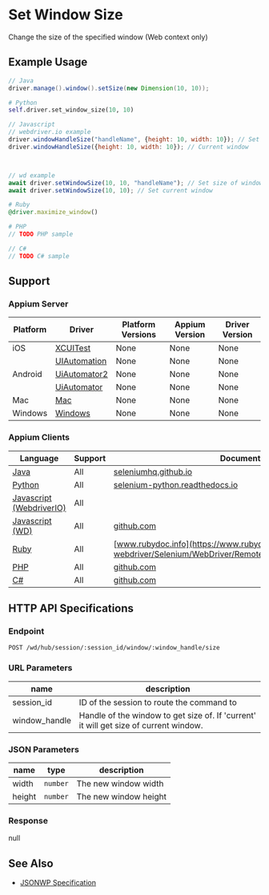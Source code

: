 # Set Window Size

Change the size of the specified window (Web context only)
## Example Usage

```java
// Java
driver.manage().window().setSize(new Dimension(10, 10));

```

```python
# Python
self.driver.set_window_size(10, 10)

```

```javascript
// Javascript
// webdriver.io example
driver.windowHandleSize("handleName", {height: 10, width: 10}); // Set by window handle hame
driver.windowHandleSize({height: 10, width: 10}); // Current window



// wd example
await driver.setWindowSize(10, 10, "handleName"); // Set size of window by handle name
await driver.setWindowSize(10, 10); // Set current window

```

```ruby
# Ruby
@driver.maximize_window()

```

```php
# PHP
// TODO PHP sample

```

```csharp
// C#
// TODO C# sample

```



## Support

### Appium Server

|Platform|Driver|Platform Versions|Appium Version|Driver Version|
|--------|----------------|------|--------------|--------------|
| iOS | [XCUITest](/docs/en/drivers/ios-xcuitest.md) | None | None | None |
|  | [UIAutomation](/docs/en/drivers/ios-uiautomation.md) | None | None | None |
| Android | [UiAutomator2](/docs/en/drivers/android-uiautomator2.md) | None | None | None |
|  | [UiAutomator](/docs/en/drivers/android-uiautomator.md) | None | None | None |
| Mac | [Mac](/docs/en/drivers/mac.md) | None | None | None |
| Windows | [Windows](/docs/en/drivers/windows.md) | None | None | None |

### Appium Clients

|Language|Support|Documentation|
|--------|-------|-------------|
|[Java](https://github.com/appium/java-client/releases/latest)| All | [seleniumhq.github.io](https://seleniumhq.github.io/selenium/docs/api/java/org/openqa/selenium/WebDriver.Window.html#setSize-org.openqa.selenium.Dimension-) |
|[Python](https://github.com/appium/python-client/releases/latest)| All | [selenium-python.readthedocs.io](http://selenium-python.readthedocs.io/api.html#selenium.webdriver.remote.webdriver.WebDriver.set_window_size) |
|[Javascript (WebdriverIO)](http://webdriver.io/index.html)| All |  |
|[Javascript (WD)](https://github.com/admc/wd/releases/latest)| All | [github.com](https://github.com/admc/wd/blob/master/lib/commands.js#L564) |
|[Ruby](https://github.com/appium/ruby_lib/releases/latest)| All | [www.rubydoc.info](https://www.rubydoc.info/gems/selenium-webdriver/Selenium/WebDriver/Remote/W3C/Bridge:maximize_window) |
|[PHP](https://github.com/appium/php-client/releases/latest)| All | [github.com](https://github.com/appium/php-client/) |
|[C#](https://github.com/appium/appium-dotnet-driver/releases/latest)| All | [github.com](https://github.com/appium/appium-dotnet-driver/) |

## HTTP API Specifications

### Endpoint

`POST /wd/hub/session/:session_id/window/:window_handle/size`

### URL Parameters

|name|description|
|----|-----------|
|session_id|ID of the session to route the command to|
|window_handle|Handle of the window to get size of. If 'current' it will get size of current window.|

### JSON Parameters

|name|type|description|
|----|----|-----------|
| width | `number` | The new window width |
| height | `number` | The new window height |

### Response

null

## See Also

* [JSONWP Specification](https://github.com/SeleniumHQ/selenium/wiki/JsonWireProtocol#post-sessionsessionidwindowwindowhandlesize)

